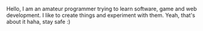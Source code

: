 Hello, I am an amateur programmer trying to learn software, game and web development.
I like to create things and experiment with them.
Yeah, that's about it haha, stay safe :)

<!---
ZyroIsBored/ZyroIsBored is a ✨ special ✨ repository because its `README.md` (this file) appears on your GitHub profile.
You can click the Preview link to take a look at your changes.
--->
